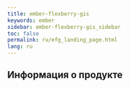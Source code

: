 ```yaml
---
title: ember-flexberry-gis
keywords: ember
sidebar: ember-flexberry-gis_sidebar
toc: false
permalink: ru/efg_landing_page.html
lang: ru
---
```


## Информация о продукте
